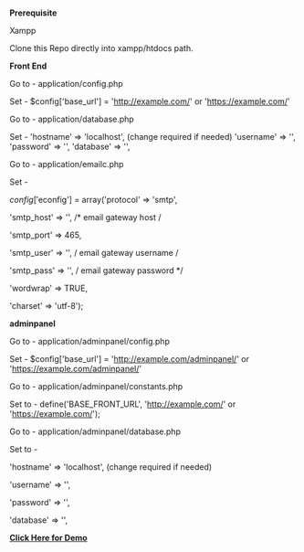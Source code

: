 #

**Prerequisite**

Xampp

Clone this Repo directly into xampp/htdocs path.

**Front End**

Go to - application/config.php

Set - $config['base_url'] = 'http://example.com/' or 'https://example.com/'

Go to - application/database.php

Set -
'hostname' => 'localhost', (change required if needed)
'username' => '',
'password' => '',
'database' => '',

Go to - application/emailc.php

Set -

$config['$econfig'] = array('protocol' => 'smtp',

'smtp_host' => '', /* email gateway host /

'smtp_port' => 465,

'smtp_user' => '', / email gateway username /

'smtp_pass' => '', / email gateway password */

'wordwrap' => TRUE,

'charset' => 'utf-8');


**adminpanel**

Go to - application/adminpanel/config.php

Set - $config['base_url'] = 'http://example.com/adminpanel/' or 'https://example.com/adminpanel/'

Go to - application/adminpanel/constants.php

Set to - define('BASE_FRONT_URL', 'http://example.com/' or 'https://example.com/');

Go to - application/adminpanel/database.php

Set to -

'hostname' => 'localhost', (change required if needed)

'username' => '',

'password' => '',

'database' => '',


**[Click Here for Demo](https://www.youtube.com/watch?v=C0DF2A5ssk8)**
